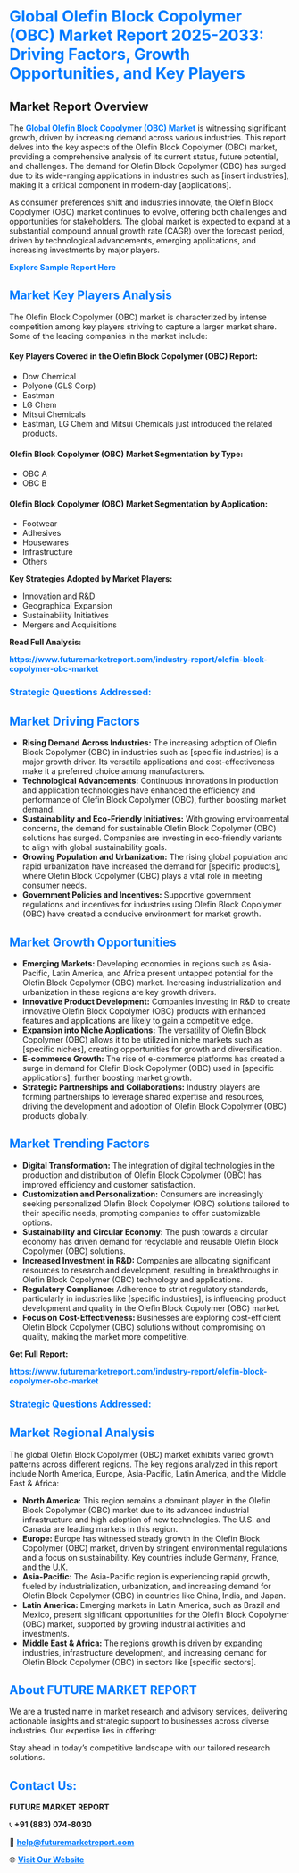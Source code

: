<h1 style="color: #007BFF;">Global Olefin Block Copolymer (OBC) Market Report 2025-2033: Driving Factors, Growth Opportunities, and Key Players</h1>

<section id="overview">
<h2>Market Report Overview</h2>
<p>The <a href="https://www.futuremarketreport.com/industry-report/olefin-block-copolymer-obc-market" style="color: #007BFF; text-decoration: none;"><strong>Global Olefin Block Copolymer (OBC) Market</strong></a> is witnessing significant growth, driven by increasing demand across various industries. This report delves into the key aspects of the Olefin Block Copolymer (OBC) market, providing a comprehensive analysis of its current status, future potential, and challenges. The demand for Olefin Block Copolymer (OBC) has surged due to its wide-ranging applications in industries such as [insert industries], making it a critical component in modern-day [applications].</p>
<p>As consumer preferences shift and industries innovate, the Olefin Block Copolymer (OBC) market continues to evolve, offering both challenges and opportunities for stakeholders. The global market is expected to expand at a substantial compound annual growth rate (CAGR) over the forecast period, driven by technological advancements, emerging applications, and increasing investments by major players.</p>
</section>

<section id="overview">
<p><a href="https://www.futuremarketreport.com/request-sample/reportId=104719" style="color: #007BFF; text-decoration: none;"><strong>Explore Sample Report Here</strong></a></p>
</section>

<section id="key-players">
<h2 style="color: #007BFF;">Market Key Players Analysis</h2>
<p>The Olefin Block Copolymer (OBC) market is characterized by intense competition among key players striving to capture a larger market share. Some of the leading companies in the market include:</p>
<h4>Key Players Covered in the Olefin Block Copolymer (OBC) Report:</h4>
<ul><li>Dow Chemical</li><li>Polyone (GLS Corp)</li><li>Eastman</li><li>LG Chem</li><li>Mitsui Chemicals</li><li>Eastman, LG Chem and Mitsui Chemicals just introduced the related products.</li></ul>
<h4>Olefin Block Copolymer (OBC) Market Segmentation by Type:</h4>
<ul><li>OBC A</li><li>OBC B</li></ul>

<h4>Olefin Block Copolymer (OBC) Market Segmentation by Application:</h4>
<ul><li>Footwear</li><li>Adhesives</li><li>Housewares</li><li>Infrastructure</li><li>Others</li></ul>
<p><strong>Key Strategies Adopted by Market Players:</strong></p>
<ul>
<li>Innovation and R&D</li>
<li>Geographical Expansion</li>
<li>Sustainability Initiatives</li>
<li>Mergers and Acquisitions</li>
</ul>
</section>

<section>
<p><strong>Read Full Analysis: </strong></p><a href="https://www.futuremarketreport.com/industry-report/olefin-block-copolymer-obc-market" style="color: #007BFF; text-decoration: none;"><strong>https://www.futuremarketreport.com/industry-report/olefin-block-copolymer-obc-market</strong></a>
<h3 style="color: #007BFF;">Strategic Questions Addressed:</h3>
</section>

<section id="driving-factors">
<h2 style="color: #007BFF;">Market Driving Factors</h2>
<ul>
<li><strong>Rising Demand Across Industries:</strong> The increasing adoption of Olefin Block Copolymer (OBC) in industries such as [specific industries] is a major growth driver. Its versatile applications and cost-effectiveness make it a preferred choice among manufacturers.</li>
<li><strong>Technological Advancements:</strong> Continuous innovations in production and application technologies have enhanced the efficiency and performance of Olefin Block Copolymer (OBC), further boosting market demand.</li>
<li><strong>Sustainability and Eco-Friendly Initiatives:</strong> With growing environmental concerns, the demand for sustainable Olefin Block Copolymer (OBC) solutions has surged. Companies are investing in eco-friendly variants to align with global sustainability goals.</li>
<li><strong>Growing Population and Urbanization:</strong> The rising global population and rapid urbanization have increased the demand for [specific products], where Olefin Block Copolymer (OBC) plays a vital role in meeting consumer needs.</li>
<li><strong>Government Policies and Incentives:</strong> Supportive government regulations and incentives for industries using Olefin Block Copolymer (OBC) have created a conducive environment for market growth.</li>
</ul>
</section>

<section id="growth-opportunities">
<h2 style="color: #007BFF;">Market Growth Opportunities</h2>
<ul>
<li><strong>Emerging Markets:</strong> Developing economies in regions such as Asia-Pacific, Latin America, and Africa present untapped potential for the Olefin Block Copolymer (OBC) market. Increasing industrialization and urbanization in these regions are key growth drivers.</li>
<li><strong>Innovative Product Development:</strong> Companies investing in R&D to create innovative Olefin Block Copolymer (OBC) products with enhanced features and applications are likely to gain a competitive edge.</li>
<li><strong>Expansion into Niche Applications:</strong> The versatility of Olefin Block Copolymer (OBC) allows it to be utilized in niche markets such as [specific niches], creating opportunities for growth and diversification.</li>
<li><strong>E-commerce Growth:</strong> The rise of e-commerce platforms has created a surge in demand for Olefin Block Copolymer (OBC) used in [specific applications], further boosting market growth.</li>
<li><strong>Strategic Partnerships and Collaborations:</strong> Industry players are forming partnerships to leverage shared expertise and resources, driving the development and adoption of Olefin Block Copolymer (OBC) products globally.</li>
</ul>
</section>

<section id="trending-factors">
<h2 style="color: #007BFF;">Market Trending Factors</h2>
<ul>
<li><strong>Digital Transformation:</strong> The integration of digital technologies in the production and distribution of Olefin Block Copolymer (OBC) has improved efficiency and customer satisfaction.</li>
<li><strong>Customization and Personalization:</strong> Consumers are increasingly seeking personalized Olefin Block Copolymer (OBC) solutions tailored to their specific needs, prompting companies to offer customizable options.</li>
<li><strong>Sustainability and Circular Economy:</strong> The push towards a circular economy has driven demand for recyclable and reusable Olefin Block Copolymer (OBC) solutions.</li>
<li><strong>Increased Investment in R&D:</strong> Companies are allocating significant resources to research and development, resulting in breakthroughs in Olefin Block Copolymer (OBC) technology and applications.</li>
<li><strong>Regulatory Compliance:</strong> Adherence to strict regulatory standards, particularly in industries like [specific industries], is influencing product development and quality in the Olefin Block Copolymer (OBC) market.</li>
<li><strong>Focus on Cost-Effectiveness:</strong> Businesses are exploring cost-efficient Olefin Block Copolymer (OBC) solutions without compromising on quality, making the market more competitive.</li>
</ul>
</section>

<section>
<p><strong>Get Full Report: </strong></p><a href="https://www.futuremarketreport.com/industry-report/olefin-block-copolymer-obc-market" style="color: #007BFF; text-decoration: none;"><strong>https://www.futuremarketreport.com/industry-report/olefin-block-copolymer-obc-market</strong></a>
<h3 style="color: #007BFF;">Strategic Questions Addressed:</h3>
</section>


<section id="regional-analysis">
<h2 style="color: #007BFF;">Market Regional Analysis</h2>
<p>The global Olefin Block Copolymer (OBC) market exhibits varied growth patterns across different regions. The key regions analyzed in this report include North America, Europe, Asia-Pacific, Latin America, and the Middle East & Africa:</p>
<ul>
<li><strong>North America:</strong> This region remains a dominant player in the Olefin Block Copolymer (OBC) market due to its advanced industrial infrastructure and high adoption of new technologies. The U.S. and Canada are leading markets in this region.</li>
<li><strong>Europe:</strong> Europe has witnessed steady growth in the Olefin Block Copolymer (OBC) market, driven by stringent environmental regulations and a focus on sustainability. Key countries include Germany, France, and the U.K.</li>
<li><strong>Asia-Pacific:</strong> The Asia-Pacific region is experiencing rapid growth, fueled by industrialization, urbanization, and increasing demand for Olefin Block Copolymer (OBC) in countries like China, India, and Japan.</li>
<li><strong>Latin America:</strong> Emerging markets in Latin America, such as Brazil and Mexico, present significant opportunities for the Olefin Block Copolymer (OBC) market, supported by growing industrial activities and investments.</li>
<li><strong>Middle East & Africa:</strong> The region’s growth is driven by expanding industries, infrastructure development, and increasing demand for Olefin Block Copolymer (OBC) in sectors like [specific sectors].</li>
</ul>
</section>

<footer>
<h2 style="color: #007BFF;">About FUTURE MARKET REPORT</h2>
<p>We are a trusted name in market research and advisory services, delivering actionable insights and strategic support to businesses across diverse industries. Our expertise lies in offering:</p>

<p>Stay ahead in today’s competitive landscape with our tailored research solutions.</p>

<h2 style="color: #007BFF;">Contact Us:</h2>
<p><strong>FUTURE MARKET REPORT</strong></p>
<p>📞 <strong>+91 (883) 074-8030</strong></p>
<p>📧 <strong><a href="mailto:help@futuremarketreport.com" style="color: #007BFF;">help@futuremarketreport.com</a></strong></p>
<p>🌐 <strong><a href="https://www.futuremarketreport.com/" style="color: #007BFF;">Visit Our Website</a></strong></p>
</footer>